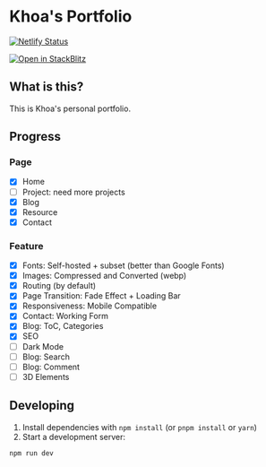 # Khoa's Portfolio

[![Netlify Status](https://api.netlify.com/api/v1/badges/7bf37fa7-ec78-4efd-aa9a-1a18a4fc62e4/deploy-status)](https://app.netlify.com/sites/khoa-design/deploys)

[![Open in StackBlitz](https://developer.stackblitz.com/img/open_in_stackblitz.svg)](https://stackblitz.com/github/wentallout/portfolio)

## What is this?

This is Khoa's personal portfolio.

## Progress

### Page

- [x] Home
- [ ] Project: need more projects
- [x] Blog
- [x] Resource
- [x] Contact

### Feature

- [x] Fonts: Self-hosted + subset (better than Google Fonts)
- [x] Images: Compressed and Converted (webp)
- [x] Routing (by default)
- [x] Page Transition: Fade Effect + Loading Bar
- [x] Responsiveness: Mobile Compatible
- [x] Contact: Working Form
- [x] Blog: ToC, Categories
- [x] SEO
- [ ] Dark Mode
- [ ] Blog: Search
- [ ] Blog: Comment
- [ ] 3D Elements

## Developing

1. Install dependencies with `npm install` (or `pnpm install` or `yarn`)
2. Start a development server:

```bash
npm run dev
```
